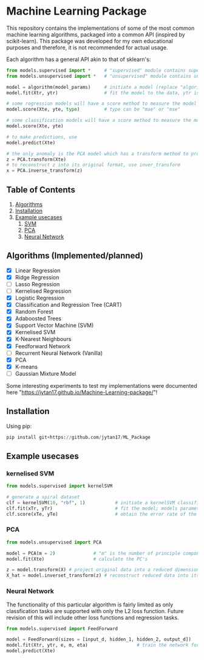 # Machine Learning Package
This repository contains the implementations of some of the most common machine learning algorithms, packaged into a common API (inspired by scikit-learn). This package was developed for my own educational purposes and therefore, it is not recommended for actual usage.

Each algorithm has a general API akin to that of sklearn's:
```python
from models.supervised import *     # "supervised" module contains supervised learning models
from models.unsupervised import *   # "unsupervised" module contains unsupervised learning models

model = algorithm(model_params)     # initiate a model (replace "algorithm" with PCA, LinearRegression, etc)
model.fit(Xtr, ytr)                 # fit the model to the data, ytr is not required for models in the "unsupervised" module

# some regression models will have a score method to measure the model's performance on a particular test set
model.score(Xte, yte, type)         # type can be "mae" or "mse" 

# some classification models will have a score method to measure the model's accuracy on a particular test set
model.score(Xte, yte) 

# to make predictions, use
model.predict(Xte)

# the only anomaly is the PCA model which has a transform method to project the original data into a reduced dimensionality
z = PCA.transform(Xte)
# to reconstruct z into its original format, use inver_transform
x = PCA.inverse_transform(z) 

```
## Table of Contents
1. [Algorithms](#algorithms)
2. [Installation](#installation)
3. [Example usecases](#examples)
    1. [SVM](#svm)
    2. [PCA](#pca)  
    3. [Neural Network](#nn)

## Algorithms (Implemented/planned) <a name="algorithms"></a>
- [x] Linear Regression
- [x] Ridge Regression
- [ ] Lasso Regression
- [ ] Kernelised Regression
- [x] Logistic Regression
- [x] Classification and Regression Tree (CART)
- [x] Random Forest
- [x] Adaboosted Trees
- [x] Support Vector Machine (SVM)
- [x] Kernelised SVM
- [x] K-Nearest Neighbours
- [x] Feedforward Network
- [ ] Recurrent Neural Network (Vanilla)
- [x] PCA
- [x] K-means
- [ ] Gaussian Mixture Model

Some interesting experiments to test my implementations were documented here "https://jytan17.github.io/Machine-Learning-package/"!

## Installation <a name="installation"></a>
Using pip:
```python
pip install git+https://github.com/jytan17/ML_Package
```

## Example usecases <a name="examples"></a>


### kernelised SVM <a name="svm"></a>
```python
from models.supervised import kernelSVM

# generate a spiral dataset
clf = kernelSVM(10, "rbf", 1)           # initiate a kernelSVM classifier, specify kernel type and their corresponding kernel parameter
clf.fit(xTr, yTr)                       # fit the model; models parameters can be obtained with clf.coef_ and clf.intercept_
clf.score(xTe, yTe)                     # obtain the error rate of the model on dataset xTe, yTe
```

### PCA <a name="pca"></a>

```python
from models.unsupervised import PCA

model = PCA(m = 2)              # "m" is the number of principle components to use
model.fit(Xte)                  # calculate the PC's

z = model.transform(X) # project original data into a reduced dimensional format
X_hat = model.inverset_transform(z) # reconstruct reduced data into its original format

```
### Neural Network <a name="nn"></a>
The functionality of this particular algorithm is fairly limited as only classfication tasks are supported with only the L2 loss function. Future revision of this will include other loss functions and regression tasks. 
```python
from models.supervised import FeedForward

model = FeedForward(sizes = [input_d, hidden_1, hidden_2, output_d])              # "sizes" is the number neurons for each layer; first entry of the list should match the input dimension and last entry should match the output dimension
model.fit(Xtr, ytr, e, m, eta)                  # train the network for "e" epochs with mini batch size "m" and learning rate "eta"
model.predict(Xte)
```
